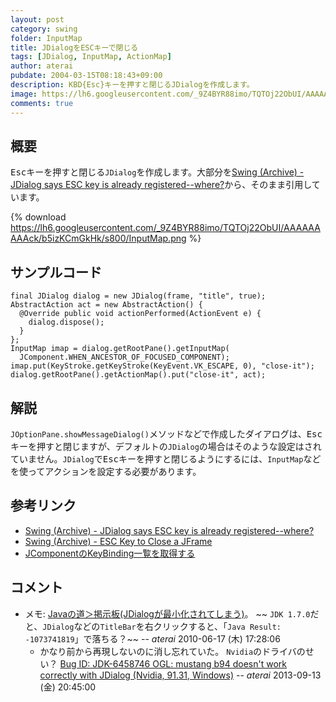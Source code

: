 ```yaml
---
layout: post
category: swing
folder: InputMap
title: JDialogをESCキーで閉じる
tags: [JDialog, InputMap, ActionMap]
author: aterai
pubdate: 2004-03-15T08:18:43+09:00
description: KBD{Esc}キーを押すと閉じるJDialogを作成します。
image: https://lh6.googleusercontent.com/_9Z4BYR88imo/TQTOj22ObUI/AAAAAAAAAck/b5izKCmGkHk/s800/InputMap.png
comments: true
---
```

## 概要
<kbd>Esc</kbd>キーを押すと閉じる`JDialog`を作成します。大部分を[Swing (Archive) - JDialog says ESC key is already registered--where?](https://community.oracle.com/thread/1488562)から、そのまま引用しています。

{% download https://lh6.googleusercontent.com/_9Z4BYR88imo/TQTOj22ObUI/AAAAAAAAAck/b5izKCmGkHk/s800/InputMap.png %}

## サンプルコード
<pre class="prettyprint"><code>final JDialog dialog = new JDialog(frame, "title", true);
AbstractAction act = new AbstractAction() {
  @Override public void actionPerformed(ActionEvent e) {
    dialog.dispose();
  }
};
InputMap imap = dialog.getRootPane().getInputMap(
  JComponent.WHEN_ANCESTOR_OF_FOCUSED_COMPONENT);
imap.put(KeyStroke.getKeyStroke(KeyEvent.VK_ESCAPE, 0), "close-it");
dialog.getRootPane().getActionMap().put("close-it", act);
</code></pre>

## 解説
`JOptionPane.showMessageDialog()`メソッドなどで作成したダイアログは、<kbd>Esc</kbd>キーを押すと閉じますが、デフォルトの`JDialog`の場合はそのような設定はされていません。`JDialog`で<kbd>Esc</kbd>キーを押すと閉じるようにするには、`InputMap`などを使ってアクションを設定する必要があります。

## 参考リンク
- [Swing (Archive) - JDialog says ESC key is already registered--where?](https://community.oracle.com/thread/1488562)
- [Swing (Archive) - ESC Key to Close a JFrame](https://community.oracle.com/thread/1490398)
- [JComponentのKeyBinding一覧を取得する](https://ateraimemo.com/Swing/KeyBinding.html)

<!-- dummy comment line for breaking list -->

## コメント
- メモ: [Javaの道＞掲示板(JDialogが最小化されてしまう)](http://www.javaroad.jp/bbs/answer.jsp?q_id=20100528123134643)。 ~~ `JDK 1.7.0`だと、`JDialog`などの`TitleBar`を右クリックすると、「`Java Result: -1073741819`」で落ちる？~~ -- *aterai* 2010-06-17 (木) 17:28:06
    - かなり前から再現しないのに消し忘れていた。 `Nvidia`のドライバのせい？ [Bug ID: JDK-6458746 OGL: mustang b94 doesn't work correctly with JDialog (Nvidia, 91.31, Windows)](https://bugs.openjdk.java.net/browse/JDK-6458746) -- *aterai* 2013-09-13 (金) 20:45:00

<!-- dummy comment line for breaking list -->

